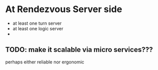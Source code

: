 # At Rendezvous Server side

- at least one turn server
- at least one logic server
-  

## TODO: make it scalable via micro services???
perhaps either reliable nor ergonomic 
